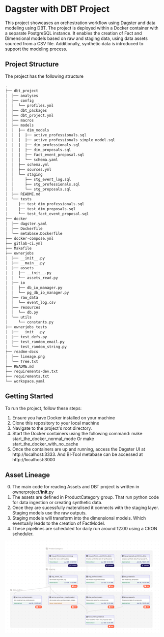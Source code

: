 # Dagster with DBT Project

This project showcases an orchestration workflow using Dagster and data modeling using DBT. The project is deployed within a Docker container with a separate PostgreSQL instance. It enables the creation of Fact and Dimensional models based on raw and staging data, using data assets sourced from a CSV file. Additionally, synthetic data is introduced to support the modeling process.

## Project Structure 

The project has the following structure 
```
.
├── dbt_project
│  ├── analyses
│  ├── config
│  │  └── profiles.yml
│  ├── dbt_packages
│  ├── dbt_project.yml
│  ├── macros
│  ├── models
│  │  ├── dim_models
│  │  │  ├── active_professionals.sql
│  │  │  ├── active_professionals_simple_model.sql
│  │  │  ├── dim_professionals.sql
│  │  │  ├── dim_proposals.sql
│  │  │  ├── fact_event_proposal.sql
│  │  │  └── schema.yaml
│  │  ├── schema.yml
│  │  ├── sources.yml
│  │  └── staging
│  │     ├── stg_event_log.sql
│  │     ├── stg_professionals.sql
│  │     └── stg_proposals.sql
│  ├── README.md
│  └── tests
│     ├── test_dim_professionals.sql
│     ├── test_dim_proposals.sql
│     └── test_fact_event_proposal.sql
├── docker
│  ├── dagster.yaml
│  ├── Dockerfile
│  └── metabase.Dockerfile
├── docker-compose.yml
├── gitlab-ci.yml
├── Makefile
├── ownerjobs
│  ├── __init__.py
│  ├── __main__.py
│  ├── assets
│  │  ├── __init__.py
│  │  └── assets_read.py
│  ├── io
│  │  ├── db_io_manager.py
│  │  └── pg_db_io_manager.py
│  ├── raw_data
│  │  └── event_log.csv
│  ├── resources
│  │  └── db.py
│  └── utils
│     └── constants.py
├── ownerjobs_tests
│  ├── __init__.py
│  ├── test_defs.py
│  ├── test_random_email.py
│  └── test_random_string.py
├── readme-docs
│  ├── lineage.png
│  └── Tree.txt
├── README.md
├── requirements-dev.txt
├── requirements.txt
└── workspace.yaml

```

## Getting Started
To run the project, follow these steps:

1. Ensure you have Docker installed on your machine
2. Clone this repository to your local machine
3. Navigate to the project's root directory.
4. Start the Docker containers using the following command:
    make start_the_docker_normal_mode
    Or 
    make start_the_docker_with_no_cache
5. Once the containers are up and running, access the Dagster UI at http://localhost:3333. And BI-Tool metabase can be accessed at http://localhost:3000
    
    
## Asset Lineage 
0. The main code for reading Assets and DBT project is written in   ownerproject/__init__.py
1. The assets are defined in ProductCategory group. That run python code for data ingestion or creating synthetic data. 
2. Once they are sucessfully materalised it connects with the staging layer. Staging models use the raw outputs. 
3. Staging models will transform into the dimensional models. Which eventually leads to the creation of FactModel. 
4. These pipelines are scheduled for daily run around 12:00 using a CRON scheduler.  

     
![Alt text](./readme-docs/lineage.png)